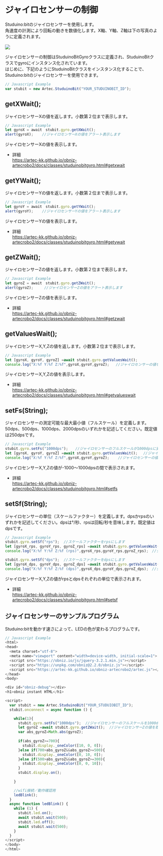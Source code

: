 # ジャイロセンサーの制御
Studuino:bitのジャイロセンサーを使用します。</br>
角速度の計測により回転の動きを数値化します。X軸、Y軸、Z軸は下の写真のように定義されます。</br></br>
![](https://i.imgur.com/5AvPJQy.jpg)




ジャイロセンサーの制御はStuduinoBitGyroクラスに定義され、StuduinoBitクラスでgyroにインスタンス化されています。</br>
はじめに、下記のようにStuduinoBitクラスをインスタンス化することで、Studuino:bitのジャイロセンサーを使用できます。
```Javascript
// Javascript Example
var stubit = new Artec.StuduinoBit("YOUR_STUDUINOBIT_ID");
```

## getXWait();
ジャイロセンサーXの値を返します。小数第２位まで表示します。

```Javascript
// Javascript Example
let gyroX = await　stubit.gyro.getXWait();
alert(gyroX);    //ジャイロセンサーXの値をアラート表示します
```
ジャイロセンサーXの値を表示します。
* 詳細<br/>
https://artec-kk.github.io/obniz-artecrobo2/docs/classes/studuinobitgyro.html#getxwait

## getYWait();
ジャイロセンサーYの値を返します。小数第２位まで表示します。

```Javascript
// Javascript Example
let gyroY = await　stubit.gyro.getYWait();
alert(gyroY);    //ジャイロセンサーYの値をアラート表示します
```
ジャイロセンサーYの値を表示します。
* 詳細<br/>
https://artec-kk.github.io/obniz-artecrobo2/docs/classes/studuinobitgyro.html#getywait

## getZWait();
ジャイロセンサーZの値を返します。小数第２位まで表示します。
```Javascript
// Javascript Example
let gyroZ = await　stubit.gyro.getZWait();
alert(gyroZ);     //ジャイロセンサーZの値をアラート表示します
```
ジャイロセンサーZの値を表示します。
* 詳細<br/>
https://artec-kk.github.io/obniz-artecrobo2/docs/classes/studuinobitgyro.html#getzwait


## getValuesWait();
ジャイロセンサーX,Y,Zの値を返します。小数第２位まで表示します。

```Javascript
// Javascript Example
let [gyroX, gyroY, gyroZ] =await stubit.gyro.getValuesWait();
console.log("X:%f Y:%f Z:%f",gyroX,gyroY,gyroZ);   //ジャイロセンサーの値をContentに表示します
```
ジャイロセンサーX,Y,Zの値を表示します。
* 詳細<br/>
https://artec-kk.github.io/obniz-artecrobo2/docs/classes/studuinobitgyro.html#getvalueswait

## setFs(String);
ジャイロセンサーの測定可能な最大最小値（フルスケール）を定義します。50dps、500dps、1000dps、2000dpsのいずれかを記述してください。既定値は250dpsです。<br/>


```Javascript
// Javascript Example
stubit.gyro.setFs("1000dps");　　//ジャイロセンサーのフルスケールが1000dpsに変更されます
let [gyroX, gyroY, gyroZ] =await stubit.gyro.getValuesWait();　 //ジャイロセンサーX,Y,Zの値を取得します
console.log("X:%f Y:%f Z:%f",gyroX,gyroY,gyroZ);    //ジャイロセンサーの値をContentに表示します
```
ジャイロセンサーX,Y,Zの値が-1000～1000dpsの間で表示されます。
* 詳細<br/>
https://artec-kk.github.io/obniz-artecrobo2/docs/classes/studuinobitgyro.html#setfs


## setSf(String);
ジャイロセンサーの単位（スケールファクター）を定義します。dpsかrpsのいずれかを記述してください。dpsは°/秒、rpsは回転/秒を意味します。既定値はdpsです。<br/>
```Javascript
// Javascript Example
stubit.gyro.setSf("rps");  //スケールファクターをrpsにします
let [gyroX_rps, gyroY_rps, gyroZ_rps] =await stubit.gyro.getValuesWait();  //ジャイロセンサーX,Y,Zの値を取得します
console.log("X:%f Y:%f Z:%f (rps)",gyroX_rps,gyroY_rps,gyroZ_rps);　//ジャイロセンサーの値をContentに表示します

stubit.gyro.setSf("dps");  //スケールファクターをdpsにします
let [gyroX_dps, gyroY_dps, gyroZ_dps] =await stubit.gyro.getValuesWait();  //ジャイロセンサーX,Y,Zの値を取得します
console.log("X:%f Y:%f Z:%f (dps)",gyroX_dps,gyroY_dps,gyroZ_dps);　//ジャイロセンサーの値をContentに表示します
```
ジャイロセンサーX,Y,Zの値がrpsとdpsそれぞれの単位で表示されます。
* 詳細<br/>
https://artec-kk.github.io/obniz-artecrobo2/docs/classes/studuinobitgyro.html#setsf

## ジャイロセンサーのサンプルプログラム
Studuino:bitを動かす速さによって、LEDの色が変わるプログラムです。
```Javascript
// Javascript Example
<html>
<head>
  <meta charset="utf-8">
  <meta name="viewport" content="width=device-width, initial-scale=1">
  <script src="https://obniz.io/js/jquery-3.2.1.min.js"></script>
  <script src="https://unpkg.com/obniz@2.2.0/obniz.js"></script>
  <script src="https://artec-kk.github.io/obniz-artecrobo2/artec.js"></script>
</head>
<body>

<div id="obniz-debug"></div>
<h1>obniz instant HTML</h1>

<script>
  var stubit = new Artec.StuduinoBit("YOUR_STUDUIOBIT_ID");
  stubit.onconnect = async function () {

    while(1){
      stubit.gyro.setFs("1000dps");  //ジャイロセンサーのフルスケールを1000dpsに変更します
      let gyroZ =await stubit.gyro.getZWait();  //ジャイロセンサーZの値を取得します
      var abs_gyroZ=Math.abs(gyroZ);
      
      if(abs_gyroZ>=700){
        stubit.display._oneColor([10, 0, 0]);  
      }else if(700>abs_gyroZ&&abs_gyroZ>=500){
        stubit.display._oneColor([0, 10, 0]);  
      }else if(500>abs_gyroZ&&abs_gyroZ>=300){
        stubit.display._oneColor([0, 0, 10]);  
      }
      stubit.display.on();
      
    }

    //wifi接続／動作確認用
    ledBlink();
  }
  async function ledBlink() {
    while (1) {
      stubit.led.on();
      await stubit.wait(500);
      stubit.led.off();
      await stubit.wait(500);
    }
  }
</script>
</body>
</html>
```